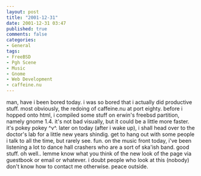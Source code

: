 ```yaml
---
layout: post
title: "2001-12-31"
date: 2001-12-31 03:47
published: true
comments: false
categories: 
- General
tags:
- FreeBSD
- Pgh Scene
- Music
- Gnome
- Web Development
- caffeine.nu
---
```

man, have i been bored today. i was so bored that i actually did productive stuff. most obviously, the redoing of caffeine.nu at port eighty. before i hopped onto html, i compiled some stuff on erwin's freebsd partition, namely gnome 1.4. it's not bad visually, but it could be a little more faster. it's pokey pokey &#94;v&#94;. later on today (after i wake up), i shall head over to the doctor's lab for a little new years shindig. get to hang out with some people i talk to all the time, but rarely see. fun. on the music front today, i've been listening a lot to dance hall crashers who are a sort of ska'ish band. good stuff. oh well.. lemme know what you think of the new look of the page via guestbook or email or whatever. i doubt people who look at this (nobody) don't know how to contact me otherwise. peace outside.
